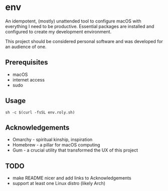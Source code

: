 # env

An idempotent, (mostly) unattended tool to configure macOS with everything I need to be productive. Essential packages are installed and configured to create my development environment.

This project should be considered personal software and was developed for an audience of one.

## Prerequisites

- macOS
- internet access
- sudo

## Usage

`sh -c $(curl -fsSL env.roly.sh)`

## Acknowledgements

- Omarchy - spiritual kinship, inspiration
- Homebrew - a pillar for macOS computing
- Gum - a crucial utility that transformed the UX of this project

## TODO

- make README nicer and add links to Acknowledgements
- support at least one Linux distro (likely Arch)
